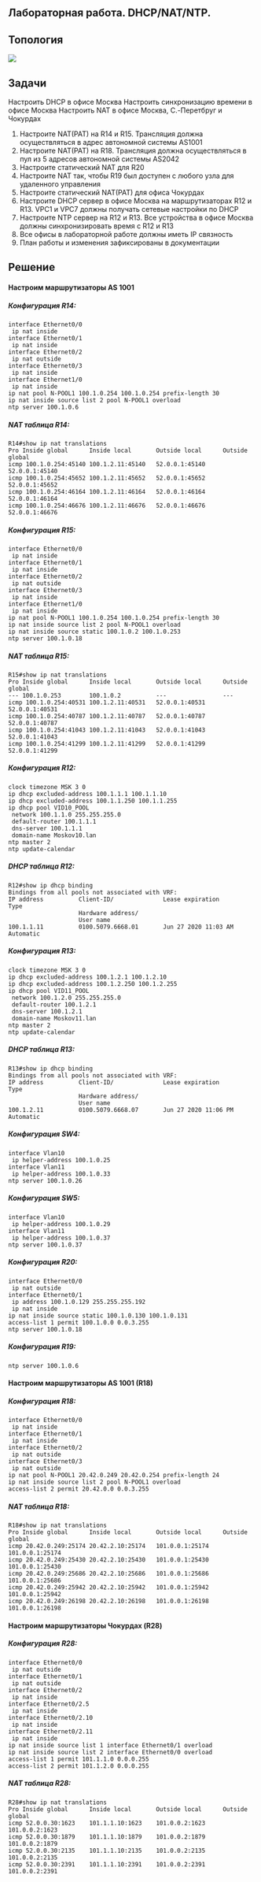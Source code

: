 Лабораторная работа. DHCP/NAT/NTP.
---------

Топология
---------

![](media/073df55cf8a389567856788c4e11e.png)

Задачи
---------

Настроить DHCP в офисе Москва Настроить синхронизацию времени в офисе Москва Настроить NAT в офисе Москва, C.-Перетбруг и Чокурдах
1. Настроите NAT(PAT) на R14 и R15. Трансляция должна осуществляться в адрес автономной системы AS1001
2. Настроите NAT(PAT) на R18. Трансляция должна осуществляться в пул из 5 адресов автономной системы AS2042
3. Настроите статический NAT для R20
4. Настроите NAT так, чтобы R19 был доступен с любого узла для удаленного управления
5. Настроите статический NAT(PAT) для офиса Чокурдах
6. Настроите DHCP сервер в офисе Москва на маршрутизаторах R12 и R13. VPC1 и VPC7 должны получать сетевые настройки по DHCP
7. Настроите NTP сервер на R12 и R13. Все устройства в офисе Москва должны синхронизировать время с R12 и R13
8. Все офисы в лабораторной работе должны иметь IP связность
9. План работы и изменения зафиксированы в документации

Решение
---------

#### Настроим маршрутизаторы AS 1001

##### Конфигурация R14:

```
interface Ethernet0/0
 ip nat inside
interface Ethernet0/1
 ip nat inside
interface Ethernet0/2
 ip nat outside
interface Ethernet0/3
 ip nat inside
interface Ethernet1/0
 ip nat inside
ip nat pool N-POOL1 100.1.0.254 100.1.0.254 prefix-length 30
ip nat inside source list 2 pool N-POOL1 overload
ntp server 100.1.0.6
```

##### NAT таблица R14:

```
R14#show ip nat translations
Pro Inside global      Inside local       Outside local      Outside global
icmp 100.1.0.254:45140 100.1.2.11:45140   52.0.0.1:45140     52.0.0.1:45140
icmp 100.1.0.254:45652 100.1.2.11:45652   52.0.0.1:45652     52.0.0.1:45652
icmp 100.1.0.254:46164 100.1.2.11:46164   52.0.0.1:46164     52.0.0.1:46164
icmp 100.1.0.254:46676 100.1.2.11:46676   52.0.0.1:46676     52.0.0.1:46676
```

##### Конфигурация R15:

```
interface Ethernet0/0
 ip nat inside
interface Ethernet0/1
 ip nat inside
interface Ethernet0/2
 ip nat outside
interface Ethernet0/3
 ip nat inside
interface Ethernet1/0
 ip nat inside
ip nat pool N-POOL1 100.1.0.254 100.1.0.254 prefix-length 30
ip nat inside source list 2 pool N-POOL1 overload
ip nat inside source static 100.1.0.2 100.1.0.253
ntp server 100.1.0.18
```

##### NAT таблица R15:

```
R15#show ip nat translations
Pro Inside global      Inside local       Outside local      Outside global
--- 100.1.0.253        100.1.0.2          ---                ---
icmp 100.1.0.254:40531 100.1.2.11:40531   52.0.0.1:40531     52.0.0.1:40531
icmp 100.1.0.254:40787 100.1.2.11:40787   52.0.0.1:40787     52.0.0.1:40787
icmp 100.1.0.254:41043 100.1.2.11:41043   52.0.0.1:41043     52.0.0.1:41043
icmp 100.1.0.254:41299 100.1.2.11:41299   52.0.0.1:41299     52.0.0.1:41299
```

##### Конфигурация R12:

```
clock timezone MSK 3 0
ip dhcp excluded-address 100.1.1.1 100.1.1.10
ip dhcp excluded-address 100.1.1.250 100.1.1.255
ip dhcp pool VID10_POOL
 network 100.1.1.0 255.255.255.0
 default-router 100.1.1.1
 dns-server 100.1.1.1
 domain-name Moskov10.lan
ntp master 2
ntp update-calendar
```

##### DHCP таблица R12:

```
R12#show ip dhcp binding
Bindings from all pools not associated with VRF:
IP address          Client-ID/              Lease expiration        Type
                    Hardware address/
                    User name
100.1.1.11          0100.5079.6668.01       Jun 27 2020 11:03 AM    Automatic
```


##### Конфигурация R13:

```
clock timezone MSK 3 0
ip dhcp excluded-address 100.1.2.1 100.1.2.10
ip dhcp excluded-address 100.1.2.250 100.1.2.255
ip dhcp pool VID11_POOL
 network 100.1.2.0 255.255.255.0
 default-router 100.1.2.1
 dns-server 100.1.2.1
 domain-name Moskov11.lan
ntp master 2
ntp update-calendar
```

##### DHCP таблица R13:

```
R13#show ip dhcp binding
Bindings from all pools not associated with VRF:
IP address          Client-ID/              Lease expiration        Type
                    Hardware address/
                    User name
100.1.2.11          0100.5079.6668.07       Jun 27 2020 11:06 PM    Automatic
```

##### Конфигурация SW4:

```
interface Vlan10
 ip helper-address 100.1.0.25
interface Vlan11
 ip helper-address 100.1.0.33
ntp server 100.1.0.26
```

##### Конфигурация SW5:

```
interface Vlan10
 ip helper-address 100.1.0.29
interface Vlan11
 ip helper-address 100.1.0.37
ntp server 100.1.0.37
```

##### Конфигурация R20:

```
interface Ethernet0/0
 ip nat outside
interface Ethernet0/1
 ip address 100.1.0.129 255.255.255.192
 ip nat inside
ip nat inside source static 100.1.0.130 100.1.0.131
access-list 1 permit 100.1.0.0 0.0.3.255
ntp server 100.1.0.18
```


##### Конфигурация R19:

```
ntp server 100.1.0.6
```

#### Настроим маршрутизаторы AS 1001 (R18)

##### Конфигурация R18:

```
interface Ethernet0/0
 ip nat inside
interface Ethernet0/1
 ip nat inside
interface Ethernet0/2
 ip nat outside
interface Ethernet0/3
 ip nat outside
ip nat pool N-POOL1 20.42.0.249 20.42.0.254 prefix-length 24
ip nat inside source list 2 pool N-POOL1 overload
access-list 2 permit 20.42.0.0 0.0.3.255
```

##### NAT таблица R18:

```
R18#show ip nat translations
Pro Inside global      Inside local       Outside local      Outside global
icmp 20.42.0.249:25174 20.42.2.10:25174   101.0.0.1:25174    101.0.0.1:25174
icmp 20.42.0.249:25430 20.42.2.10:25430   101.0.0.1:25430    101.0.0.1:25430
icmp 20.42.0.249:25686 20.42.2.10:25686   101.0.0.1:25686    101.0.0.1:25686
icmp 20.42.0.249:25942 20.42.2.10:25942   101.0.0.1:25942    101.0.0.1:25942
icmp 20.42.0.249:26198 20.42.2.10:26198   101.0.0.1:26198    101.0.0.1:26198
```

#### Настроим маршрутизаторы Чокурдах (R28)

##### Конфигурация R28:

```
interface Ethernet0/0
 ip nat outside
interface Ethernet0/1
 ip nat outside
interface Ethernet0/2
 ip nat inside
interface Ethernet0/2.5
 ip nat inside
interface Ethernet0/2.10
 ip nat inside
interface Ethernet0/2.11
 ip nat inside
ip nat inside source list 1 interface Ethernet0/1 overload
ip nat inside source list 2 interface Ethernet0/0 overload
access-list 1 permit 101.1.1.0 0.0.0.255
access-list 2 permit 101.1.2.0 0.0.0.255
```

##### NAT таблица R28:

```
R28#show ip nat translations
Pro Inside global      Inside local       Outside local      Outside global
icmp 52.0.0.30:1623    101.1.1.10:1623    101.0.0.2:1623     101.0.0.2:1623
icmp 52.0.0.30:1879    101.1.1.10:1879    101.0.0.2:1879     101.0.0.2:1879
icmp 52.0.0.30:2135    101.1.1.10:2135    101.0.0.2:2135     101.0.0.2:2135
icmp 52.0.0.30:2391    101.1.1.10:2391    101.0.0.2:2391     101.0.0.2:2391
```
